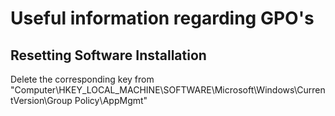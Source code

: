# Useful information regarding GPO's

## Resetting Software Installation
Delete the corresponding key from "Computer\HKEY_LOCAL_MACHINE\SOFTWARE\Microsoft\Windows\CurrentVersion\Group Policy\AppMgmt"
